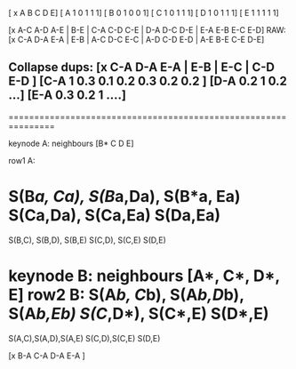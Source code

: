 

[ x A B C D E]
[ A 1 0 1 1 1]
[ B 0 1 0 0 1]
[ C 1 0 1 1 1]
[ D 1 0 1 1 1]
[ E 1 1 1 1 1]


[x   A-C A-D A-E | B-E | C-A C-D C-E | D-A D-C D-E | E-A E-B E-C E-D]
RAW:
[x   C-A D-A E-A | E-B | A-C D-C E-C | A-D C-D E-D | A-E B-E C-E D-E]

Collapse dups:
[x   C-A   D-A   E-A |   E-B   |   E-C   |   C-D   E-D ]
[C-A   1   0.3   0.1     0.2       0.3       0.2   0.2 ]
[D-A   0.2  1    0.2 ...]
[E-A   0.3  0.2   1 ....]
-----------------

===============================================================

keynode A: neighbours [B* C D E]

row1 A:

S(B*a, Ca), S(B*a,Da), S(B*a, Ea)
S(Ca,Da), S(Ca,Ea)
S(Da,Ea)
=
S(B,C), S(B,D), S(B,E)
S(C,D), S(C,E)
S(D,E)

keynode B: neighbours [A*, C*, D*, E]
row2 B:
S(A*b, C*b), S(A*b,D*b), S(A*b,Eb)
S(C*,D*), S(C*,E)
S(D*,E)
=
S(A,C),S(A,D),S(A,E)
S(C,D),S(C,E)
S(D,E)

[x B-A C-A D-A E-A ]